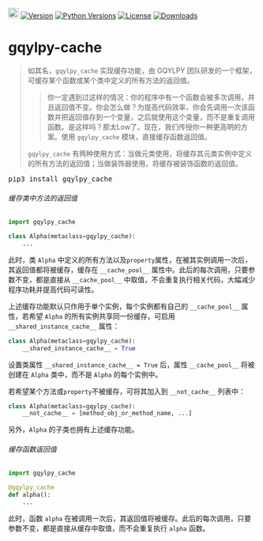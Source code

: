 [<img alt="LOGO" src="http://www.gqylpy.com/static/img/favicon.ico" height="21" width="21"/>](http://www.gqylpy.com)
[![Version](https://img.shields.io/pypi/v/gqylpy_cache)](https://pypi.org/project/gqylpy_cache/)
[![Python Versions](https://img.shields.io/pypi/pyversions/gqylpy_cache)](https://pypi.org/project/gqylpy_cache)
[![License](https://img.shields.io/pypi/l/gqylpy_cache)](https://github.com/gqylpy/gqylpy-cache/blob/master/LICENSE)
[![Downloads](https://pepy.tech/badge/gqylpy_cache/month)](https://pepy.tech/project/gqylpy_cache)

# gqylpy-cache

> 如其名，`gqylpy_cache` 实现缓存功能，由 GQYLPY 团队研发的一个框架，可缓存某个函数或某个类中定义的所有方法的返回值。
> 
> > 你一定遇到过这样的情况：你的程序中有一个函数会被多次调用，并且返回值不变。你会怎么做？为提高代码效率，你会先调用一次该函数并把返回值存到一个变量，之后就使用这个变量，而不是重复调用函数。是这样吗？那太Low了。现在，我们传授你一种更高明的方案。使用 `gqylpy_cache` 模块，直接缓存函数返回值。
> 
> `gqylpy_cache` 有两种使用方式：当做元类使用，将缓存其元类实例中定义的所有方法的返回值；当做装饰器使用，将缓存被装饰函数的返回值。

<kbd>pip3 install gqylpy_cache</kbd>

###### 缓存类中方法的返回值

```python
import gqylpy_cache

class Alpha(metaclass=gqylpy_cache):
    ...
```
此时，类 `Alpha` 中定义的所有方法以及`property`属性，在被其实例调用一次后，其返回值都将被缓存，缓存在 `__cache_pool__` 属性中。此后的每次调用，只要参数不变，都是直接从 `__cache_pool__` 中取值，不会重复执行相关代码，大幅减少程序功耗并提高代码可读性。

上述缓存功能默认只作用于单个实例，每个实例都有自己的 `__cache_pool__` 属性，若希望 `Alpha` 的所有实例共享同一份缓存，可启用 `__shared_instance_cache__` 属性：
```python
class Alpha(metaclass=gqylpy_cache):
    __shared_instance_cache__ = True
```
设置类属性 `__shared_instance_cache__ = True` 后，属性 `__cache_pool__` 将被创建在 `Alpha` 类中，而不是 `Alpha` 的每个实例中。

若希望某个方法或`property`不被缓存，可将其加入到 `__not_cache__` 列表中：

```python
class Alpha(metaclass=gqylpy_cache):
    __not_cache__ = [method_obj_or_method_name, ...]
```
另外，`Alpha` 的子类也拥有上述缓存功能。

###### 缓存函数返回值

```python
import gqylpy_cache

@gqylpy_cache
def alpha():
    ...
```
此时，函数 `alpha` 在被调用一次后，其返回值将被缓存。此后的每次调用，只要参数不变，都是直接从缓存中取值，而不会重复执行 `alpha` 函数。
